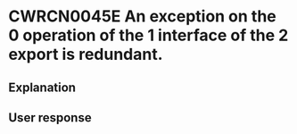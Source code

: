 # CWRCN0045E An exception on the 0 operation of the 1 interface of the 2 export is redundant.

## Explanation

## User response